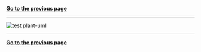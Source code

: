 [**Go to the previous page**](../../../../md/dev_docs/dev_docs.md)

----

![test plant-uml](http://www.plantuml.com/plantuml/proxy?cache=no&src=https://github.com/svlad-90/DLT-Message-Analyzer/tree/master/dltmessageanalyzerplugin/src/logo/doc/test.puml)

----

[**Go to the previous page**](../../../../md/dev_docs/dev_docs.md)